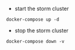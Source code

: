 
* start the storm cluster
```
docker-compose up -d
```

* stop the storm cluster
```
docker-compose down -v
```
